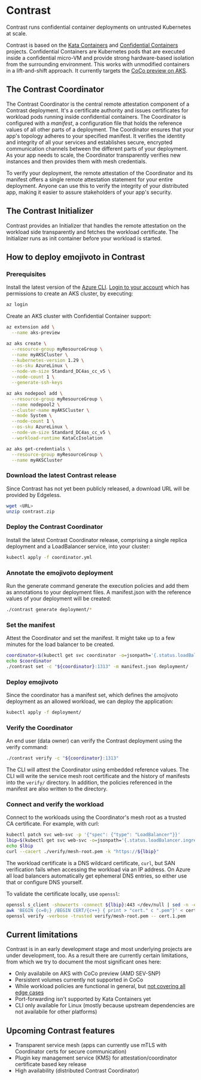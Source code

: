 # Contrast

Contrast runs confidential container deployments on untrusted Kubernetes at scale.

Contrast is based on the [Kata Containers](https://github.com/kata-containers/kata-containers) and
[Confidential Containers](https://github.com/confidential-containers) projects. Confidential Containers are
Kubernetes pods that are executed inside a confidential micro-VM and provide strong hardware-based isolation
from the surrounding environment. This works with unmodified containers in a lift-and-shift approach.
It currently targets the [CoCo preview on AKS](https://learn.microsoft.com/en-us/azure/confidential-computing/confidential-containers-on-aks-preview).

## The Contrast Coordinator

The Contrast Coordinator is the central remote attestation component of a Contrast deployment. It's a certificate
authority and issues certificates for workload pods running inside confidential containers. The Coordinator
is configured with a *manifest*, a configuration file that holds the reference values of all other parts of
a deployment. The Coordinator ensures that your app's topology adheres to your specified manifest. It verifies
the identity and integrity of all your services and establishes secure, encrypted communication channels between
the different parts of your deployment. As your app needs to scale, the Coordinator transparently verifies new
instances and then provides them with mesh credentials.

To verify your deployment, the remote attestation of the Coordinator and its manifest offers a single remote
attestation statement for your entire deployment. Anyone can use this to verify the integrity of your distributed
app, making it easier to assure stakeholders of your app's security.

## The Contrast Initializer

Contrast provides an Initializer that handles the remote attestation on the workload side transparently and
fetches the workload certificate. The Initializer runs as init container before your workload is started.

## How to deploy emojivoto in Contrast

### Prerequisites

Install the latest version of the [Azure CLI](https://docs.microsoft.com/en-us/cli/azure/).
[Login to your account](https://docs.microsoft.com/en-us/cli/azure/authenticate-azure-cli) which has permissions to create an AKS cluster, by
executing:

```sh
az login
```

Create an AKS cluster with Confidential Container support:

```sh
az extension add \
  --name aks-preview

az aks create \
  --resource-group myResourceGroup \
  --name myAKSCluster \
  --kubernetes-version 1.29 \
  --os-sku AzureLinux \
  --node-vm-size Standard_DC4as_cc_v5 \
  --node-count 1 \
  --generate-ssh-keys

az aks nodepool add \
  --resource-group myResourceGroup \
  --name nodepool2 \
  --cluster-name myAKSCluster \
  --mode System \
  --node-count 1 \
  --os-sku AzureLinux \
  --node-vm-size Standard_DC4as_cc_v5 \
  --workload-runtime KataCcIsolation

az aks get-credentials \
  --resource-group myResourceGroup \
  --name myAKSCluster
```

### Download the latest Contrast release

Since Contrast has not yet been publicly released, a download URL will be
provided by Edgeless.

```sh
wget <URL>
unzip contrast.zip
```

### Deploy the Contrast Coordinator

Install the latest Contrast Coordinator release, comprising a single replica
deployment and a LoadBalancer service, into your cluster:

```sh
kubectl apply -f coordinator.yml
```

### Annotate the emojivoto deployment

Run the generate command generate the execution policies and add them as
annotations to your deployment files. A manifest.json with the reference values
of your deployment will be created:

```sh
./contrast generate deployment/*
```

### Set the manifest

Attest the Coordinator and set the manifest. It might take up to a few minutes
for the load balancer to be created.

```sh
coordinator=$(kubectl get svc coordinator -o=jsonpath='{.status.loadBalancer.ingress[0].ip}')
echo $coordinator
./contrast set -c "${coordinator}:1313" -m manifest.json deployment/
```

### Deploy emojivoto

Since the coordinator has a manifest set, which defines the amojivoto deployment
as an allowed workload, we can deploy the application:

```sh
kubectl apply -f deployment/
```

### Verify the Coordinator

An end user (data owner) can verify the Contrast deployment using the verify
command:

```sh
./contrast verify -c "${coordinator}:1313"
```

The CLI will attest the Coordinator using embedded reference values. The CLI
will write the service mesh root certificate and the history of manifests into
the `verify/` directory. In addition, the policies referenced in the manifest are
also written to the directory.

### Connect and verify the workload

Connect to the workloads using the Coordinator's mesh root as a trusted CA certificate. For example, with curl:

```sh
kubectl patch svc web-svc -p '{"spec": {"type": "LoadBalancer"}}'
lbip=$(kubectl get svc web-svc -o=jsonpath='{.status.loadBalancer.ingress[0].ip}')
echo $lbip
curl --cacert ./verify/mesh-root.pem -k "https://${lbip}"
```

The workload certificate is a DNS wildcard certificate, `curl`, but SAN
verification fails when accessing the workload via an IP address.
On Azure all load balancers automatically get ephemeral DNS entries, so either
use that or configure DNS yourself.

To validate the certificate locally, use `openssl`:

```sh
openssl s_client -showcerts -connect ${lbip}:443 </dev/null | sed -n -e '/-.BEGIN/,/-.END/ p' > certChain.pem
awk 'BEGIN {c=0;} /BEGIN CERT/{c++} { print > "cert." c ".pem"}' < certChain.pem
openssl verify -verbose -trusted verify/mesh-root.pem -- cert.1.pem
```

## Current limitations

Contrast is in an early development stage and most underlying projects are under development, too.
As a result there are currently certain limitations, from which we try to document the most significant
ones here:

- Only availabile on AKS with CoCo preview (AMD SEV-SNP)
- Persistent volumes currently not supported in CoCo
- While workload policies are functional in general, but [not covering all edge cases](https://github.com/microsoft/kata-containers/releases/tag/genpolicy-0.6.2-5)
- Port-forwarding isn't supported by Kata Containers yet
- CLI only available for Linux (mostly because upstream dependencies are not availabile for other platforms)

## Upcoming Contrast features

- Transparent service mesh (apps can currently use mTLS with Coordinator certs for secure communication)
- Plugin key management service (KMS) for attestation/coordinator certificate based key release
- High availability (distributed Contrast Coordinator)
